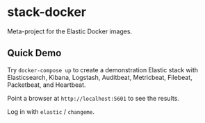 # stack-docker
Meta-project for the Elastic Docker images.

## Quick Demo
Try `docker-compose up` to create a demonstration Elastic stack with
Elasticsearch, Kibana, Logstash, Auditbeat, Metricbeat, Filebeat, Packetbeat, and Heartbeat.

Point a browser at `http://localhost:5601` to see the results.

Log in with `elastic` / `changeme`.
